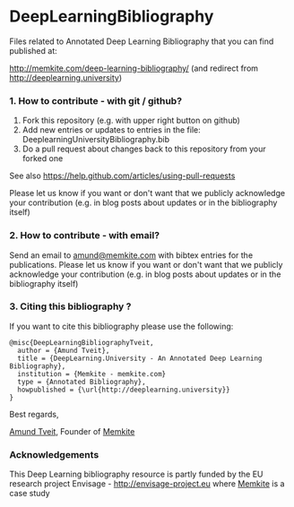 DeepLearningBibliography
========================

Files related to Annotated Deep Learning Bibliography that you can find published at:

http://memkite.com/deep-learning-bibliography/ (and redirect from http://deeplearning.university)

### 1. How to contribute - with git / github?

  1. Fork this repository (e.g. with upper right button on github)
  2. Add new entries or updates to entries in the file: DeeplearningUniversityBibliography.bib
  3. Do a pull request about changes back to this repository from your forked one

See also https://help.github.com/articles/using-pull-requests

Please let us know if you want or don't want that we publicly acknowledge your contribution (e.g. in blog posts about updates or in the bibliography itself)

### 2. How to contribute - with email?

Send an email to amund@memkite.com with bibtex entries for the publications. Please let us know if you want or don't want that we publicly acknowledge your contribution (e.g. in blog posts about updates or in the bibliography itself)

### 3. Citing this bibliography ?

If you want to cite this bibliography please use the following:

```
@misc{DeepLearningBibliographyTveit,
  author = {Amund Tveit},
  title = {DeepLearning.University - An Annotated Deep Learning Bibliography},
  institution = {Memkite - memkite.com}
  type = {Annotated Bibliography},
  howpublished = {\url{http://deeplearning.university}}
}
```

Best regards,

[Amund Tveit](http://memkite.com/team/), Founder of [Memkite](http://memkite.com/)

### Acknowledgements
This Deep Learning bibliography resource is partly funded by the EU research project Envisage - http://envisage-project.eu where [Memkite](http://memkite.com/technology/) is a case study


